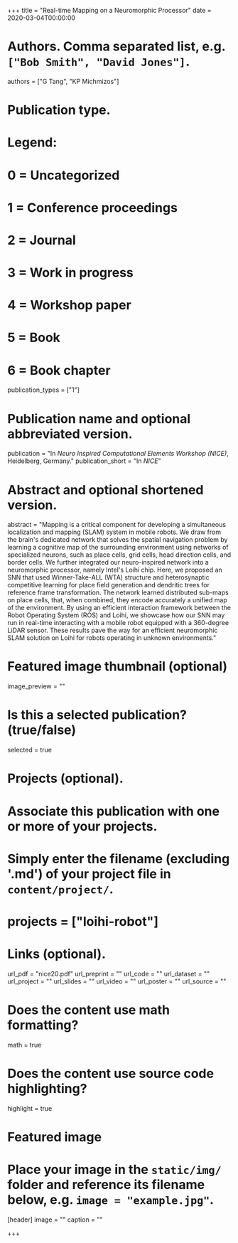 +++
title = "Real-time Mapping on a Neuromorphic Processor"
date = 2020-03-04T00:00:00

# Authors. Comma separated list, e.g. `["Bob Smith", "David Jones"]`.
authors = ["G Tang", "KP Michmizos"]

# Publication type.
# Legend:
# 0 = Uncategorized
# 1 = Conference proceedings
# 2 = Journal
# 3 = Work in progress
# 4 = Workshop paper
# 5 = Book
# 6 = Book chapter
publication_types = ["1"]

# Publication name and optional abbreviated version.
publication = "In *Neuro Inspired Computational Elements Workshop (NICE)*, Heidelberg, Germany."
publication_short = "In *NICE*"

# Abstract and optional shortened version.
abstract = "Mapping is a critical component for developing a simultaneous localization and mapping (SLAM) system in mobile robots. We draw from the brain's dedicated network that solves the spatial navigation problem by learning a cognitive map of the surrounding environment using networks of specialized neurons, such as place cells, grid cells, head direction cells, and border cells. We further integrated our neuro-inspired network into a neuromorphic processor, namely Intel's Loihi chip. Here, we proposed an SNN that used Winner-Take-ALL (WTA) structure and heterosynaptic competitive learning for place field generation and dendritic trees for reference frame transformation. The network learned distributed sub-maps on place cells, that, when combined, they encode accurately a unified map of the environment. By using an efficient interaction framework between the Robot Operating System (ROS) and Loihi, we showcase how our SNN may run in real-time interacting with a mobile robot equipped with a 360-degree LiDAR sensor. These results pave the way for an efficient neuromorphic SLAM solution on Loihi for robots operating in unknown environments."

# Featured image thumbnail (optional)
image_preview = ""

# Is this a selected publication? (true/false)
selected = true

# Projects (optional).
#   Associate this publication with one or more of your projects.
#   Simply enter the filename (excluding '.md') of your project file in `content/project/`.
# projects = ["loihi-robot"]

# Links (optional).
url_pdf = "nice20.pdf"
url_preprint = ""
url_code = ""
url_dataset = ""
url_project = ""
url_slides = ""
url_video = ""
url_poster = ""
url_source = ""

# Does the content use math formatting?
math = true

# Does the content use source code highlighting?
highlight = true

# Featured image
# Place your image in the `static/img/` folder and reference its filename below, e.g. `image = "example.jpg"`.
[header]
image = ""
caption = ""

+++

